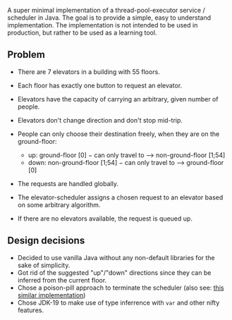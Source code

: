 A super minimal implementation of a thread-pool-executor service / scheduler in Java. The goal is to provide a simple,
easy to understand implementation. The implementation is not intended to be used in production, but rather to be used as
a learning tool.

## Problem

- There are 7 elevators in a building with 55 floors.
- Each floor has exactly one button to request an elevator.

- Elevators have the capacity of carrying an arbitrary, given number of people.
- Elevators don't change direction and don't stop mid-trip.

- People can only choose their destination freely, when they are on the ground-floor:
    - up: ground-floor [0] − can only travel to ⟶ non-ground-floor [1;54]
    - down: non-ground-floor [1;54] − can only travel to ⟶ ground-floor [0]

- The requests are handled globally.
- The elevator-scheduler assigns a chosen request to an elevator based on some arbitrary algorithm.
- If there are no elevators available, the request is queued up.

## Design decisions

- Decided to use vanilla Java without any non-default libraries for the sake of simplicity.
- Got rid of the suggested "up"/"down" directions since they can be inferred from the current floor.
- Chose a poison-pill approach to terminate the scheduler (also
  see: [this similar implementation](https://gitlab.com/niklaswimmer/dc-tower-elevator-challange/-/blob/main/app/src/main/java/me/nikx/dctower/TowerController.java))
- Chose JDK-19 to make use of type inferrence with `var` and other nifty features. 
